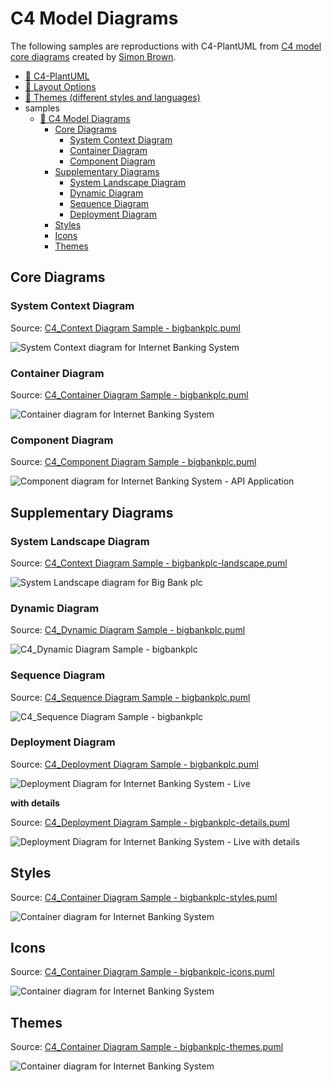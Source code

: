 # C4 Model Diagrams

The following samples are reproductions with C4-PlantUML from [C4 model core diagrams](https://c4model.com/#coreDiagrams) created by [Simon Brown](https://simonbrown.je/).

- [📄 C4-PlantUML](../README.md#c4-plantuml)
- [📄 Layout Options](../LayoutOptions.md#layout-options)
- [📄 Themes (different styles and languages)](../Themes.md#themes)
- samples
  - [📄 C4 Model Diagrams](#c4-model-diagrams)
    - [Core Diagrams](#core-diagrams)
      - [System Context Diagram](#system-context-diagram)
      - [Container Diagram](#container-diagram)
      - [Component Diagram](#component-diagram)
    - [Supplementary Diagrams](#supplementary-diagrams)
      - [System Landscape Diagram](#system-landscape-diagram)
      - [Dynamic Diagram](#dynamic-diagram)
      - [Sequence Diagram](#sequence-diagram)
      - [Deployment Diagram](#deployment-diagram)
    - [Styles](#styles)
    - [Icons](#icons)
    - [Themes](#themes)

## Core Diagrams

### System Context Diagram

Source: [C4_Context Diagram Sample - bigbankplc.puml](C4_Context%20Diagram%20Sample%20-%20bigbankplc.puml)

![System Context diagram for Internet Banking System](https://www.plantuml.com/plantuml/png/VL7BRXf14BplLtIu14iyBZdbP9kWn18uA82Yd5QzGmCZve6cUmFyVNgNPGF1yMscfwgwgkQH1PEKtcKVR32kN15iHVRyUJXCU1Xih6pBecHA9WQX80CJ_N3lC5ISFilAsM8u-jIVLQFbT3Bqo499H_ceOXnbiA_KFq8PbEfL0cHBi8xEnOCD6t0s461OmSspJQod2BeQN3Jet4arMe__ocUJfr_VbulyvylYMpuPVns_Vka-P9bOSGJp4mjvQ0YmihX9wDL2WXSTfK02pnXswgR1PjcC4iVGDILBz9Hwq3bFqBNGKVFMqSSdk20Xhki4XQ9wSD3-ODymwncWCR4CmeFEGtRUrYtEYZdNLvNxZwrwKzKRj-kuAkctfGFOe84yYeq1i8XbNQHDjqjxTTCUTmHxF7bgV3H6yl5HkXwj--jatA_kmEt-XMQpjJrqCBKcHOvhWV7HR35i2EYQq6PifSDQgoVLcLxERsISIqp4WCvTsZGwWAQcDvAsRVIkaah2m6WgcDv8J9tq1xchNxrhVid42bDK_encTmMzxMLEOSLDM0Q93UULx6PRn7JtfU-mwyJJnUmiSSziIslTFIgzzEuF "System Context diagram for Internet Banking System")

### Container Diagram

Source: [C4_Container Diagram Sample - bigbankplc.puml](C4_Container%20Diagram%20Sample%20-%20bigbankplc.puml)

![Container diagram for Internet Banking System](https://www.plantuml.com/plantuml/png/fLN1RkCs4BtxAwRfeLv0Zb6WfvxMiOrkjdRYhfncUn96rDWcbY85ScIlKVJVErGKoN8MM1IzaKypRnxV3AdtWT5pNPhH3zegKnS41-Og_3gTUZpTxZKVwhmEv9MpJ9PlbIkdbK4RSoQ12wFpwVoNoIP2J-lLjCJ0v0NAvfA1sfA_hIB_Jr1RIIw51FX0i7F6k9EsUp0I16WB67pMFiZAWHG7unGQSnQEJkNR0l9rDVlhyMcRRHytsUBn-M7yhiTcQPR-ljpEFmZOGi_tsm_PQldRyc4Xu8Wr6uAE50gDUu-b2FLmRvcy9OOxj5-YvlGScChHQ4C-E3jMTM1NaazWtgrkPl0AWzirXyebEu6Jc0fLauYcmG2LShNbS2CwNgYpEm4AzEUn-bcuhWNSl8E_Hm3GwnsVAC-mgYJucNAOLPNH2baxUoFGHpnY0cdbe_Zrd_E8BSZeeyXef0MMM0LjcsCx6hYhcxyUV3CJaSFAeKAXI-MpeSa6znIhlrPDbTSL9p2p-zgWZ_36kwCkA00Qy-qgEvcLA1sDvZEmwvmCSDGOSxG7EJ3atfq2-JUIIfThGwqVwxZfHCr_JE0pbYXM3CM0qQLcAY3KUI2MflqFSIy2eA2ZLdGjRv6F2sJCCL3iGxkCQj8_LZ3Oi_EYBTv0yBJNWNtJKz1Mvh9irWaSC1n4DzPy0EMf8CiQJKZYN548ODnUDiJgzerHEQelP0jnIiUHtTn_Ut8MJi9ydpTmxZiEHLE4M4h_qqttyYkFgKHjij00GhUSh6NVtgp8lnNpTKED1jPQUHVSZc7vLHtGxWbUCeNsWhDLqBCAfzrvBEdgwlRcDbFOzbe9q9tYmcB0tDNSDphfRcm2xD46RCxRcppwHERYLUZlvbEW46j_s6utgGGEuqA5turfHxkdQyjb3wJtXzprBq53rz_pbga11stl2c8uMvN0n_JnONfPl2_v7pEpEudkXVL3FsJvH5W4s7bNDW_FoMkc0EmYSqkyk9iBPSTvuSVL6AL26u0c4MquUY5N4pVKCCohWqn0NpvTRpT2D71va3wSkzwO9d_QklDvlUhCUI-fyQ_rBm00 "Container diagram for Internet Banking System")

### Component Diagram

Source: [C4_Component Diagram Sample - bigbankplc.puml](C4_Component%20Diagram%20Sample%20-%20bigbankplc.puml)

![Component diagram for Internet Banking System - API Application](https://www.plantuml.com/plantuml/png/fPHDR-Cs48Rl-XNJ75e7IE9BJpsjuwJTB9AD4JlzE1aZSYonvOT0KdQDel-zGyesRISe0kn953cSUUQTL_eK8lhO6rrzfwpGlIHeO-p2J-EnnyrDesBRrtqWBvoDPEEDS6RSQRJfpdM8KgjwFFtnUfQsNfyUnmP39CzRowapdRFfJfVo_m2zvSk6Do2s12kdjTiesu1MbW2jX9DZvGEl771nq4wWrblESQ1yMw1wdFpn_BfO_lQm-BnylF_b_klTwBAgeegQu10BKc7ZqN1z3m-MMIr5k4NxLqAPRvdUm3LCPWymwJgj14RbR5LDkNzaK3yA7Lx1nPp3EUyC6peElE2ZFt6DGNZLnTmLsgRNwDF9pBkraXG0jSvTgZr0lGDOiKWf3seLjwbzqOVe3Fa0QuNfZlAmeHfgxpQ1_Ct5vH6QIMHFhbOwGwMIlwD1h-nfTT3Ag4WIGby7hkxYDz2ON6__aBHMWawmxkgHhBd-7KQiCL1YUI6DGsRORyDSj6GmdSwZyyoPV0UU6XMYpz5Co6CpUNq5BOQM963F73Rk1W32aqolgCCLe10K0cZNy0j5aRY66I_l_uuZKuSa679QZuRER518yhpSAeiaUECWq14FOEtwM1JAnLrl8wyOtmRCKXQE8j3obkCa-kq8EyL5pyntSGd_L01GJ3mAgh69ZXziOaYPlDEQiikUVft22uLujZr9tziWQaYpJ3b0MLw-F_mmY71vLlhG5MVSBM7U6yFu7-8eDYncsgZO0aBOfHcKLZwZ76HyGn98z9wDcOJOBSjf7bxdKoEtX2V-FxErJrOacINXy66iLo1Q75uw367Zl2oJEyLW4wrGeAJ_iHByd2FUWPh0S1cStGt2x7ESJI9LpgLVIEyCSAJ0Qo1Mw71UfbJmtWILwxBEtoHA-1usl4KGNQBxSdSxBHUEM-NbFc7wo_2V__DYCPjpyBzLbMBpRp9Zbh0ly-Ul-xWIL5ZV3yoHvWFPp0UIVI8hUwF_0m00 "Component diagram for Internet Banking System - API Application")

## Supplementary Diagrams

### System Landscape Diagram

Source: [C4_Context Diagram Sample - bigbankplc-landscape.puml](C4_Context%20Diagram%20Sample%20-%20bigbankplc-landscape.puml)

![System Landscape diagram for Big Bank plc](https://www.plantuml.com/plantuml/png/TLDDSy963BtxLwXSGcO8zD1JJ-63QJA5a0amcPuyorh6EwnttTKwXEdqlrThRDS4k7cbfwVt9FcPl72-p7NqYp9Ibmb2vdr1luz6JXo7U-MpSbSIEccDH-E7qkQZGWiJQfx89rhjHjFVdjv3QBjSZ7917Xs7ucce-FR38h0_G6cuD6SAy1b2QhMsHsNse9L142Q1YxHon5yMk3LeAuNM9-PeDVwaZnuMuxzMsqsyMRt7izNdM_-n3OtNyVhF-MRwmh4wzFcwUOaNyp_cRpCEHbvvZR0-iV8S5go5f2WG4YNsJkIirS54xM4Yp04ABQFe7HrPqvSbUPkZ6q3l716w0WLRqphNu-GO6YJOjFAtOzG0ZZnTA9hA40CXfIsDfs6FTStPeIkS8emd74s4E_NbhqpOLTDxX7yY0AZrztTd0J5LJmQ_1XQ3lf5M0ojXOGdKggCmyI-5Hr26JUV2Asj0x6nPRKMvIus3QcsvE20KufHZBRiZ9fv_-xxmUMYrMTxh6CQGyBM159Gnmq-2N2ZzlvtvKtW3jIOs6OAgF0eDIoMT9Pjwc7_BJ9Wz0dOBRWdaj4cTo979bittZMcjlNL88BHkrYWv0FN0RyoiTJdepCmxOKZ80ECNUjbAEjzG9QcfZ0dTbv91MNDGi3w7OEr5clQwcHeC53BLM9LfputR_Eoo4_8GspGzDvZm2rRywdAFarmPHTxLlam2L1Q5TVv-bt-Zw0Dr_8Pgd-siw_mcLxUv9IIk2F2F3kvyCf_rNL1r650IbzRWeBM3lxoGDPg4whM70-EQgmut1Zoc0y7V9L9m6kgguqADHMODDYIpgn_iVlEkPEvUkUeUMzVz9UrzuEpwDkv1j-s2xw6YXJWnOoNiilzbhcdv68BCsxNSIJwpzpBN_m40 "System Landscape diagram for Big Bank plc")

### Dynamic Diagram

Source: [C4_Dynamic Diagram Sample - bigbankplc.puml](C4_Dynamic%20Diagram%20Sample%20-%20bigbankplc.puml)

![C4_Dynamic Diagram Sample - bigbankplc](https://www.plantuml.com/plantuml/png/NPDBRnD13CVl-HIcfmIrYO2Ua13Dew95VKHD2k8KUMUTtH7pMDdUHX7YkpEpIPKkDu_7zlytV-zUYI9hwztWdGt6jIL1hTh8vyc4SJUkhDPjqGgnYK4fwDX4FsaSXjnp8LewMqpcbnVBd7g-lvju52LEgSrY7z1RCsxozC7TzDVZythpytPzixcx_dRzi1YE1eDvcees42-AeRayXxC5AXOeT9RY9tAeDWPqy9g6bQd9OxvTQMGIo6p0L5bHxgh1XcratyNdKAFKL0AsMbDGQmubXgdCHtHo3cWCYO2BLJgGcl7PwCGrD1-obWsLeuibLWJJfd77EHdZExxWoh1j532KC0rLwv3ppPBZYor909s3k8L40BT1YGCf51X-fw6mROCvlD7g7ZI2QKMZ9nPuiPXxBCEE2YWuxeIu1xUPnJQKoFjXaVIcoziUt0Z-303cqJSnKD2X-PHVGgRb97NATrusd65cXA57tgVhza5bfXHRXTnXayMcnb3bGuCYkyZboSQU_CSibFgI2P2VmD4vuZVozp_cIKFqlzkfSt5tMBIyQYVX5FOjdHqjNUr5oMVvluE4l7dgTdYGRmjlLTxk7pHsQrmzFankrklbAlMbhWwtSsoEBbLPcPu-8Ig78yWE7-Vdkkxh5N9a5Dx3bgC_4kzgOkhYW9xW2tpjz1QpUUg_eb3ct-CV "C4_Dynamic Diagram Sample - bigbankplc")

### Sequence Diagram

Source: [C4_Sequence Diagram Sample - bigbankplc.puml](C4_Sequence%20Diagram%20Sample%20-%20bigbankplc.puml)

![C4_Sequence Diagram Sample - bigbankplc](https://www.plantuml.com/plantuml/png/NL9BRnCn4BxdLmmv1PGc0df2GZIFYXRr4NKB7ADPxsJNmXulzhXH_psURQE6tEnvV8_FlaY2KR9tetUMZSiDGIVIfo_pUSJzhBNIvJedYYQm4ClC13_l7RBkd2LfdAtdg_EpZPP-tjxCFIQXM4hRYlvcOaEpNk57gmA0bYbEpCSfZ2lBhQEp3RO4Yxvtrg3OmEFI-e5FM9beUm7a1XRSPeTHEviOdcn32T0v23kGZk2Q2n-JG8tyfu32BhDHA7HMda42c9maU8e9dYpgZesmfnhg6FR5sMpy_aZTTXaoDnYV9tKXN6okZzMLIO1Ly7rWOfcOJuEHbk6QGH5YS8xYMAjzL2stlrRmG4bEkWld2ZLehaaL9iMmN8x_Mrg-MggUIwX-Tah_MOd8v5YCljMFw9U4V9pRIJOFv52eEIZG3SjJC1rogvSUKzg7sAGfa1YbFuIplUHcSXpRkfwOyyAqHi4Q4ochmh-GmQ4CbUd8etOh2P5UCe18hKqITLfps8NeX_CKEamTDO1PEc9vVGOmaHgzeYlIq1XA2LnettIE2lVmprwUADVUIZfU0md3Lwlkx-PNZu-RgYpfZiuFkQxGbIcR5c_CL2n3uCDacHei9t9a13x0BWR_-gRxZY8DPqPFy1M-3MphvQfiZwgh-z_RcyllbtVh4k85SPEz-mS0 "C4_Sequence Diagram Sample - bigbankplc")

### Deployment Diagram

Source: [C4_Deployment Diagram Sample - bigbankplc.puml](C4_Deployment%20Diagram%20Sample%20-%20bigbankplc.puml)

![Deployment Diagram for Internet Banking System - Live](https://www.plantuml.com/plantuml/png/pLP_J-D64Fq_dsAQLkA7W41AArJff0i9FK24H3YKLgg4nhiJPylQQ-sk0sbrtxqpSgW9ILle_LCZHTxnl9atRsTs-HWY-bZbjWNmbIcKhJJ1BCOo_D3fU7myo4oSLMaLo2jNH2hYWN9vfxHO26e_H6rDskaVxu_5T3kywkGO8dastG-ej6wH2wYK55jG5OmM0yGPmTHPwnvDaO4r1G4M6bO-6n_upG5d1-iKMhjeRJKqDsHezRG-ioI62MRRxIbZKbGFxJtu9itwpZh_eVsrEfI_zevutv1Tyupq55TznIeSdwt7tvuC1jzn1ER3l5HbCP86Inbn4IO8PGtRgAAPonSm1LZM1IJ83eEkUh-CRYVtTnUJy_khiqzdruDj3XPDj0HDKJ0mc7dCMIaF5oo_BoZ2AHOF8bgoOA5ps8ShCwTMgu7TNpjDswLLUz0-DHa807ZPVhK6ZH51aGHkx_pH0dvUHz45WrAJfOpPnzBixkx-6fzE9DHjMd4JmD7t1uV7S3L9daDi2eCbgXang2Sl11ENAupjrmOuENXgmjHFtnKHMJRFGOm0nXVGAqjhsD-uGc9SuXn1sYSflIWp_Aalvh5tSwCfh4itvKOKC5eJ5p0tZ8RBP7JTEPzCnWbmYWFUN5W-drlrxwR2bjBezF3eXL2oVAz4pgEo8j58NWZsOUnDZdxHRcn7NVMtyWpIRPsowm0ZfXX8ODpTMDS9psP8MEuSvMiIdIVfLVBWAJCXUXHlC0KtN8xolWSp33FIW5MSCTUbwg0yQLcY3Nk0Ib48O5t62uhg_U9rLyNhRXHFHXEpyA4PrXtuDpsxBmLDIBb2hqlwpu7NLUx-NsHU8_vMuTENWZzIMe_ryNyRw-uNpZNdPy0TfM-Swm5PCoSVWAM24DbTmV9s4cynhuzyu1zBK696W4sQJQtwUVqmpPrGx5SXkfpyLW0s60wdQMuKrVMMbjEE4d0UUeNspcWfURNK6iRkmnhFA07_Z3boXIk75e8rkP7B8rHfe0XkkbxP-c4M7QWbpI0dcs2CN-NBHMygKhcyNArIB9NS3iBOUEM2cqQuCuLsZq48rLNdg4RI9vjxpRCl-UKEdzOh2VZ9ETcH_ioxd2KPkj-DjGW_6azJzxItZ9tWbAKHKOT6-Ph0cSv8qgstKYXH9gxUwp5cjAcb4kLDMRTAhyWgYtvLU6k_J6lkPrXMpKetJNL3zgy6gE-o8JvmGhdH56SD752O_1PSKTz4Z1OGL_K-nFrjFLGCN9aN9mn1DHlyWcgDh2zPBTr-GwW3JBtBHIfuz2RISyBBmMb_5T1z0sBZUILqR_XGROBK6yP8ZH4Ppawjv7nqr_odz94ANUNsJm00 "Deployment Diagram for Internet Banking System - Live")

**with details**

Source: [C4_Deployment Diagram Sample - bigbankplc-details.puml](C4_Deployment%20Diagram%20Sample%20-%20bigbankplc-details.puml)

![Deployment Diagram for Internet Banking System - Live with details](https://www.plantuml.com/plantuml/png/vLTxR-964F-VJp6bbOwSo2CqLqMLJZe2z98J70YJorMgXDRhmMnlxRLsroIqkk_U6TkS8P1xg5LLgKGYzdWUyvlVp7XvvRomFazq0-0xbKgTHmXBxpFty-cf5VSdiVBBFCmTMcbIZwa_aIOvpRH8sUhO-KYhyBHtSJnXqUreU9e8vz6IQDx7J9jrmaOPXtW6UKhMB02_H5WOhSszIcFGAaKGQGGxZvLrT6M0eeCsKcYz9X-VqZmGeT6Dee565in4t6eko2OKyaEp3J-4SSzeOryslvTd_DSyOkqfwZrDZmz-LvUbdED6Ul7ZPR__WZmqxgW-9lSJQpAqVdsD8aBReWVFW1AMkHOU8z0O8w5JZh54q1BIgrNnHAMWgM151Ox8QDZzTNmxcz_TpAxdmy7hmTi-E_FAQuGQBVILYAr8g8GMReWNcwA7Av5-u6e6Qs8WWMCOgXKs6hNP_As9i9LfsOOcFslI_oiL5uP0uiVt40alG287Q1xzsG3wKCqsO5lD8R7YbKd9aAxJoAG5YrEg0YL2zM6BH_7dmrQKadweuf3Y78jCFN_-_3V_SCbURiESEWlEVpevku3XB61P5-un18TsXHOiEiNEgNBS9TkF5i8cRH1IekCghvI0Nrx0rSthuvi9-Hgvams8FI1ln4h0ExIk0dD9kHzKV9yyyFCNvvtHqogELSxFEXUrpg4oY4p89JB0uW9c9g5oDXyBuFBaeH2cG25IS2Qt4g58UJ3OAi0EFFxqJEe5DPQbK8ezJ6wWcsLQrQonbuAp8BDSrT6x7ei9pKf5wFQRQq4ppCP2AxykQYpWJJ1-Utezcqq2e10dMw0_Dehlh-cS9xkbQfGeF3lVQXk-VQfXPbGxWfC8kovQE1GEzsfqC9QnGcgcP5nSq0nDIZ_DMdRUaO-2j47JDDMXlaH7Fsn58RdeLmRiRefQb7M5ZHW2Qe94yDF06ukyFOe9Y9Npjj06bIwCJOhhDYo5Ms848lTBmbIn3D9YnBT2kyrqW3OntQ2NtqpMvsTxkiLMPvUjpkVOSYYf2GxonGjPnEvblQAFu6aAfnM5dMqEWyBxGHQxTUWsE4-J4Exbq2wtDk_QXL3Qa0Yot6R6eGEJwlMNajmdl_DVONy_yVr--6VMFhL6kDqIjBVAlN_n_zhxqshlT_wLnKzAvE4EmwzS_7taLMPTKMFdILr2TV9ZRHRllnCSVMc4JCG8eWvpQBTyt3-F98PJxENEcmJjCmSaKEGkmfMInNHmwXHs782nq4qZQrJ4a7UXbcQaFYhjoOgDtuj44CATjve0hHB5vo-NXuwGc0KZ-zBRpXkGLPgEsunjbDtDbq0V0YbDaksYP4dE1olEM5bfd5buk5CqJlUE4ofH9qAEWmtOnrv3IxfeAuQl-Avq-DeOPgItj1Ij3IFpXzAQna9PN9Y7TkKx43GwYeiwKjAM2GoY63dSVYkvJF0kAhcU4DU7MYgGLcLbgtJJEDV2xXPUwxzNQsxw2ZLLkcwgAUfF3L0UTaRY0mNa8u-ag8uSSYQ_EvEMHnMoPYD2zMqMyzjogCXmPrvCWKhM16-bMiKgmaHXzHPri21sYbBTM-Ln4_1D_wgtQz3v6ej3cvpJdTBhfdPI4eQkFDfxGqgDu7fyL__OU8LfnB-b_W80 "Deployment Diagram for Internet Banking System - Live with details")

## Styles

Source: [C4_Container Diagram Sample - bigbankplc-styles.puml](C4_Container%20Diagram%20Sample%20-%20bigbankplc-styles.puml)

![Container diagram for Internet Banking System](https://www.plantuml.com/plantuml/png/hLPFRzl64xthKynFoK46Q0i_fBaKC11POXi7agMASjr30M58ZgX5bhl4xj1_KFIxTvQcILDEaKDwCRYpE-yzFxuTyPDdT5oNUlG_PJ9TvmH7vih_F9qwVBWe51_hjFRaCckO35zajfnM6ateEVUSQvLEvp-TRqBfThMSbkYPd9JsS-b0PSXTL05_b7nUt-qtyJPPt-pNjxlbzKqyEHlDyZpML0hq3el9ECNiAvcywnr7yFuWYxdLrbs-ZvVnAhxPxNzPov_vUhdUodvQFE-Etttuy74n-nXw_14hkenLSUH4vPGdOJqvanrDXH3iw94lNzWWUw7xqr1e0HzwneswBUb66VedamLebjPMpcoxNTzrEhGW_Ej6ma-QBXVeZvGlbH4j0_G0FlrlA2npJp5YnPgWynDoXON34WxMmRLXSeOOhj1yLQQ0vCapbQFHXfotPfBLdcr9Be9vzpIUmKiPx07uI91ATmGF4XMecaRKJGqmosnjs8z5npFq_aeAERgdIVP_mJeLC3w3lqO0qEkTF52wnwgImtUKmgogjCgGbJLZANt1UumWgLmGl_fz7ceBqkfUP3JIFClP3Dhm0fgyANUywSi_lfc9o26phr3W4jdMTBx1WWBx2skIELLn13DJr1fTA6-SlLSvUK2jlyrog4qMfADM_0HiEoSzt2iCFSg1_CEGEllWoRsHLDfKQMhzM8L59sh-Be8_i4InOYW6j2eLKmw-JZqnsCCFY7iM03dTgunEvItIIOwCANeAxw5z36gItvOmMBDrv27C5N1KACyE0pSe8xaic-S8Zirb0Qpv29cZd0mhr3uAkIBlGTj25iJPnHkZseijJgaGsStrjvEpi7BCzNq3vxxZK315W9lhYeM_V3EwHDJVNUxZHvvGYKhlVLCGelXy9UlspWNctP50DQIeOQKoPxqzCCIFsH5DGV3SAR2lC5jjFQfWceF3aaukTMzxayys1PaKeCLuRJvWQclk8n1rTpa2TcWyDaxqze-sf5_DY_xMtdhoWVlpRhT9vE3mdA_mksVQqFTmBTt-9ipgrFOpee7h9q2Br1G7WUW8cu4RmHVvIPesvFtRRBPQX5x1Zm7jhwIvbzrVbY7ebZ3tS72sR0RMWrDC7jW6efPdSJKNo0xpbLid8Ki4rWETXsg3qGiPvl54mx2lzfAFdZvPxJO2D7W7W_QJLFO-zJzpCgrMorEl-cs1V_vWMCQ_nZSB-L3u9EZXE-8V "Container diagram for Internet Banking System")

## Icons

Source: [C4_Container Diagram Sample - bigbankplc-icons.puml](C4_Container%20Diagram%20Sample%20-%20bigbankplc-icons.puml)

![Container diagram for Internet Banking System](https://www.plantuml.com/plantuml/png/hLLDS-D44BtxLpJXWBVAZei2BfpMiGt94d-mSZRBITMIslQmenanFRBNHV7VwL5aoN8s5IYuUNgwNp-zVZr-onwTBtFT-qgPL9SPmSxxWdySZHmUhhVAxygaP7AfDPwClqvjFYeqcb0pP9zfbOmctmzN8VGmln_bo9wSXEA9LA0ovAwB2Z-ZZPnWEljmDraked_GnvS5Pkwxjf-Is-56CePSEEM9J-qoseSxRhhyj5oinu-pQ3cV_Q-DgXWUY6rEmnzwtq1f120N8F0xWetLsXwKsO8EBD1aqBbMZkMN1I40sgQezL4m6kcVgrPVjRADq6nBZIzUPzORyY_T_evxVEakvpzqpEJs5xqxOevUJI2p9sqBUagHhxiV_xPyMCVhvIgUBXyN_JTjR1p5qI-pzUHMWdNeyMvz6z_FVfujfXBiUUKrGICAP0gt3dCHsi6TyUGCURX1yobe7XtPKzxhhSYnDVsqP6zpSWEODB-knd0AWzrKGqcaUW07CGOKLI7gAWQOfhOqdg-4nnDqV2E13DsndtuhM9S4hjx0dpq0QFds3vJ4M1II_4W9Z8j2gnIzikPAGkza6WE82XV8ppzCGcnAMed0N55ZBxafr5ODTgh2JT_azE6hSQWDqnMoNGPSe5n5agPfkC8j1HQdxb7gLE47C7uoLGYldDshZ1XGwoztsuZdlGewANy4Rnj56VOAGuro81yEYRC7fWgrTkqpThbDbAPQedauDFmcNm_W8-OewdHvWLQvyfG1bmcJbpd-1vvF1A1wG2ZqULgWIwBJf9-XnmIPmf3gdo4_-lKUEcTl7N7OS0UEjegzgmOEoeXfy-ht07R8Eye0It5TwYWZunLg7WJJ4JDekvK3-VGwOER7PZUVIvXW-ebC9XgguE_LtPTjDhMIvjgwZgQlQ1Va4k1Gqf3ugrcAsMVVfnoLCAm2aZKRpkLSBsGeMyk0LDK4DSnLwYpRZOVPvtGdrY3W9lFqVaYBC_oQLzj1yCt6OKuNsz-E81Zuv8rK0istdGq2CB6bRuqnQ9P-0DwXOQnKE8r27eBtfCyUbdQz7vWuzBvThrUH97RpkC1NSpgh45BhTl62r7QNsFOngU3Qfw96ge8TCpGDaOyc7S2xQBaOdJTlM_xBolX6ibjYxMfqKTuJPWmRP_FgxJfKVwNWRK2kWQSt4u5iCC_qkB1K9B0CD0pH2gCbqdLVXyDbNSdYWBPzD5-l1AYZSgUywxjMcAf-LAlpSNxVYFDMIijS_mq0 "Container diagram for Internet Banking System")

## Themes

Source: [C4_Container Diagram Sample - bigbankplc-themes.puml](C4_Container%20Diagram%20Sample%20-%20bigbankplc-themes.puml)

![Container diagram for Internet Banking System](https://www.plantuml.com/plantuml/png/fLHDZzis4BthLqotXte1sKQ1d8gYoFgZJO9rrbrjcjoC4JMsYL2aG8xiB8h-zmvfhsGv0OAY9vjFCsyU7n_vEZ1wRckJ_GIyfvfWwrqDyrVZWYkZInWzxGb-E7sIMfPVox370EoW99WjVtzuN0B7AcsLQQkBkZ2vpKwzmhXfhMQgJWD-dR-QfW_Xjoph6lVCJVXbElLudEmqxzko3UILiona4-NgQMFGHhdZaEHDHUWwGXzMzzCQ0vCNQ3EN3jIM_AI9MyjOio7eKAWqxZpMi7KUtWgvjyGmG_jPsnqKpq7KPzcQV71sfDh0hYQVmxpxTtC7Bp2uRTfyATqv74KqDAaHJS80bNAjvN1pcsKdwirCW0hzyqZzB5pN0cvkuUyC07gzeoEL6smQAVv89TmrZT4AMJjx8z0xF60EHUEZ-DLVyuWjoEY3o4ZI0akjWhEDWBPAS3UtVDdu-av43YU71eMkaC-6nclSKPp-ChLGNZUSmvtTjGPzXDVU7NH50T2ORq_PjbP5wMWqFmExpia01usnHtkG3KFftJ6G_qfIxKfjwEp7AYuwKVCVS_Y4DOeLGp5WT9t25zeo4CkX_Gzn9m5GqK4hkfQtA4SLCfOOA9x3-MzKK_nv3uCrEqy1OiB1qqu7zkbCGLl9PPt-v_6cxKKtjhm7vQaYonfDo6EkA0GmRYSBOZNvogWIrMUobJYbOsJNRx-Td8MJCj_t3PpxZaFH526MqVzqwLv-uH7LgCqc943ebkELhE5K4FdZew8JDHfOQULTS5k6vHUrHxiZE7KAxGNdMK7FAfnswx6cgwlRcvjIU3vh9K2tYmkB0KlNSd_GUNTZSs2FDc3QRszozaZcubNex-Q7G27EVlFqj2waS5WN6lnkpI3QiVGyRlEUz6vVklubI7JzFJyp9N1mxDr03CzMvV2kU7W_lHpUZ_oFdPkPLFV2-j0FMHu9gv3U_FJm7Brc2i0kCf-95xEvK7QS5tvSnQWGsW0qZcZYw8KC4dUjOTZN1ab0FxvOFQs5QE3oe7sOkzwOr3yzk_DfTT-PanLl7ZvkxfT_BDylHhVPQs5gQ_Cl "Container diagram for Internet Banking System")
